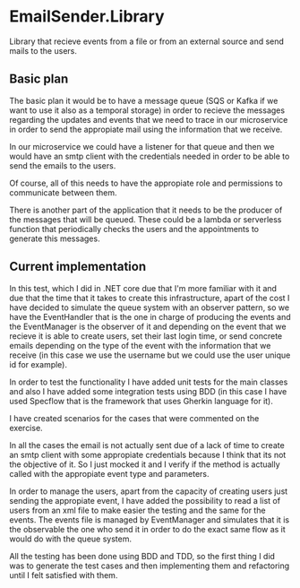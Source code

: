 # EmailSender.Library

Library that recieve events from a file or from an external source and send mails to the users.


## Basic plan
The basic plan it would be to have a message queue (SQS or Kafka if we want to use it also as a temporal storage) in order to recieve the messages regarding the updates and events that we need to trace in our microservice in order to send the appropiate mail using the information that we receive.

In our microservice we could have a listener for that queue and then we would have an smtp client with the credentials needed in order to be able to send the emails to the users.

Of course, all of this needs to have the appropiate role and permissions to communicate between them.

There is another part of the application that it needs to be the producer of the messages that will be queued. These could be a lambda or serverless function that periodically checks the users and the appointments to generate this messages.

## Current implementation

In this test, which I did in .NET core due that I'm more familiar with it and due that the time that it takes to create this infrastructure, apart of the cost I have decided to simulate the queue system with an observer pattern, so we have the EventHandler that is the one in charge of producing the events and the EventManager is the observer of it and depending on the event that we recieve it is able to create users, set their last login time, or send concrete emails depending on the type of the event with the information that we receive (in this case we use the username but we could use the user unique id for example).

In order to test the functionality I have added unit tests for the main classes and also I have added some integration tests using BDD (in this case I have used Specflow that is the framework that uses Gherkin language for it).

I have created scenarios for the cases that were commented on the exercise.

In all the cases the email is not actually sent due of a lack of time to create an smtp client with some appropiate credentials because I think that its not the objective of it. So I just mocked it and I verify if the method is actually called with the appropiate event type and parameters.

In order to manage the users, apart from the capacity of creating users just sending the appropiate event, I have added the possibility to read a list of users from an xml file to make easier the testing and the same for the events. The events file is managed by EventManager and simulates that it is the observable the one who send it in order to do the exact same flow as it would do with the queue system.

All the testing has been done using BDD and TDD, so the first thing I did was to generate the test cases and then implementing them and refactoring until I felt satisfied with them.
